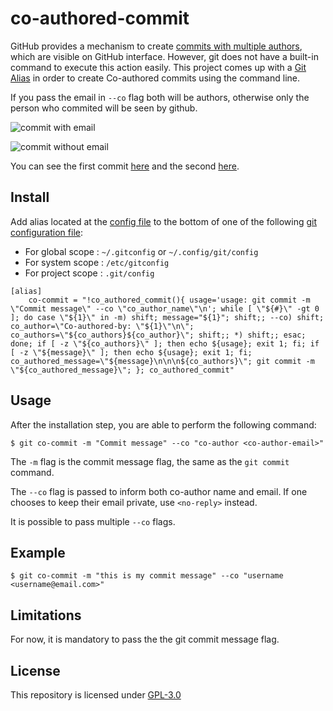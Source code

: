 # co-authored-commit

GitHub provides a mechanism to create [commits with multiple authors](https://help.github.com/articles/creating-a-commit-with-multiple-authors/), which are visible on GitHub interface. However, git does not have a built-in command to execute this action easily. This project comes up with a [Git Alias](https://git-scm.com/book/en/v2/Git-Basics-Git-Aliases) in order to create Co-authored commits using the command line.

If you pass the email in `--co` flag both will be authors, otherwise only the person who commited will be seen by github. 

![commit with email](https://user-images.githubusercontent.com/7308241/41205762-046eacd2-6cd0-11e8-9be9-3ded468e912b.png)

![commit without email](https://user-images.githubusercontent.com/7308241/41205757-ead10450-6ccf-11e8-8c3c-28bf8966f042.png)

You can see the first commit [here](https://github.com/nagoya-foundation/r-functions-performance/commit/457e8c18aedbe2d8b54f0965da9d739d118d82e8) and the second [here](https://github.com/nagoya-foundation/co-authored-commit/commit/d11862fb4b7ff5f1b9f4fa1cc0f5aec807f853b3).

## Install

Add alias located at the [config file](config) to the bottom of one of the following [git configuration file](https://git-scm.com/book/en/v2/Getting-Started-First-Time-Git-Setup):

* For global scope  : `~/.gitconfig` or `~/.config/git/config`
* For system scope  : `/etc/gitconfig`
* For project scope : `.git/config`

```
[alias]
    co-commit = "!co_authored_commit(){ usage='usage: git commit -m \"Commit message\" --co \"co_author_name\"\n'; while [ \"${#}\" -gt 0 ]; do case \"${1}\" in -m) shift; message="${1}"; shift;; --co) shift; co_author=\"Co-authored-by: \"${1}\"\n\"; co_authors=\"${co_authors}${co_author}\"; shift;; *) shift;; esac; done; if [ -z \"${co_authors}\" ]; then echo ${usage}; exit 1; fi; if [ -z \"${message}\" ]; then echo ${usage}; exit 1; fi; co_authored_message=\"${message}\n\n\n${co_authors}\"; git commit -m \"${co_authored_message}\"; }; co_authored_commit"
```

## Usage

After the installation step, you are able to perform the following command:

```
$ git co-commit -m "Commit message" --co "co-author <co-author-email>"
```
The `-m` flag is the commit message flag, the same as the `git commit` command.

The `--co` flag is passed to inform both co-author name and email. If one chooses to keep their email private, use `<no-reply>` instead.

It is possible to pass multiple `--co` flags.

## Example

```
$ git co-commit -m "this is my commit message" --co "username <username@email.com>"
```

## Limitations

For now, it is mandatory to pass the the git commit message flag.

## License

This repository is licensed under [GPL-3.0](LICENSE)
